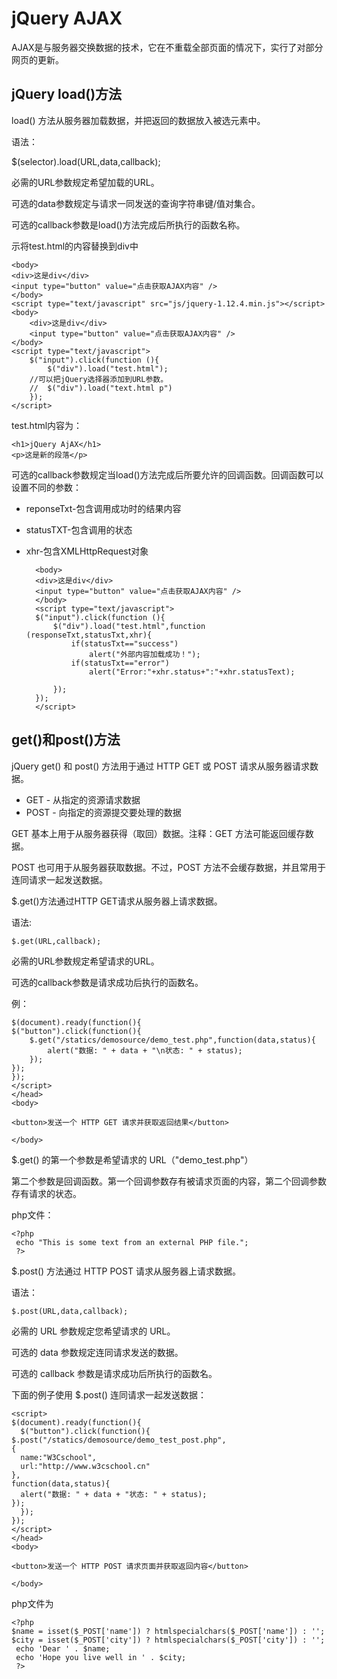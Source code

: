 # jQuery AJAX #
AJAX是与服务器交换数据的技术，它在不重载全部页面的情况下，实行了对部分网页的更新。
## jQuery load()方法 ##
load() 方法从服务器加载数据，并把返回的数据放入被选元素中。

语法：

$(selector).load(URL,data,callback);

必需的URL参数规定希望加载的URL。

可选的data参数规定与请求一同发送的查询字符串键/值对集合。

可选的callback参数是load()方法完成后所执行的函数名称。

示将test.html的内容替换到div中

	<body>
	<div>这是div</div>
	<input type="button" value="点击获取AJAX内容" />
	</body>
	<script type="text/javascript" src="js/jquery-1.12.4.min.js"></script>
	<body>
		<div>这是div</div>
		<input type="button" value="点击获取AJAX内容" />
	</body>
	<script type="text/javascript">
		$("input").click(function (){
			$("div").load("test.html");
		//可以把jQuery选择器添加到URL参数。
		//  $("div").load("text.html p")
		});
	</script>
test.html内容为：

    <h1>jQuery AjAX</h1>
    <p>这是新的段落</p>
可选的callback参数规定当load()方法完成后所要允许的回调函数。回调函数可以设置不同的参数：

- reponseTxt-包含调用成功时的结果内容
- statusTXT-包含调用的状态
- xhr-包含XMLHttpRequest对象

		<body>
		<div>这是div</div>
		<input type="button" value="点击获取AJAX内容" />
		</body>
		<script type="text/javascript">
		$("input").click(function (){
			$("div").load("test.html",function (responseTxt,statusTxt,xhr){
				if(statusTxt=="success")
					alert("外部内容加载成功！");
				if(statusTxt=="error")
					alert("Error:"+xhr.status+":"+xhr.statusText);
				
			});
		});
		</script>
## get()和post()方法 ##
jQuery get() 和 post() 方法用于通过 HTTP GET 或 POST 请求从服务器请求数据。

- GET - 从指定的资源请求数据
- POST - 向指定的资源提交要处理的数据

GET 基本上用于从服务器获得（取回）数据。注释：GET 方法可能返回缓存数据。

POST 也可用于从服务器获取数据。不过，POST 方法不会缓存数据，并且常用于连同请求一起发送数据。

$.get()方法通过HTTP GET请求从服务器上请求数据。

语法:

	$.get(URL,callback);
必需的URL参数规定希望请求的URL。

可选的callback参数是请求成功后执行的函数名。

例：

	$(document).ready(function(){
	$("button").click(function(){
		$.get("/statics/demosource/demo_test.php",function(data,status){
			alert("数据: " + data + "\n状态: " + status);
		});
	});
	});
	</script>
	</head>
	<body>

	<button>发送一个 HTTP GET 请求并获取返回结果</button>

	</body>
$.get() 的第一个参数是希望请求的 URL（"demo_test.php"）

第二个参数是回调函数。第一个回调参数存有被请求页面的内容，第二个回调参数存有请求的状态。

php文件：

 	<?php
	 echo "This is some text from an external PHP file.";
	 ?>
$.post() 方法通过 HTTP POST 请求从服务器上请求数据。

语法：

	$.post(URL,data,callback);
必需的 URL 参数规定您希望请求的 URL。

可选的 data 参数规定连同请求发送的数据。

可选的 callback 参数是请求成功后所执行的函数名。

下面的例子使用 $.post() 连同请求一起发送数据：

	<script>
	$(document).ready(function(){
	  $("button").click(function(){
    $.post("/statics/demosource/demo_test_post.php",
    {
      name:"W3Cschool",
      url:"http://www.w3cschool.cn"
    },
    function(data,status){
      alert("数据: " + data + "状态: " + status);
    });
	  });
	});
	</script>
	</head>
	<body>

	<button>发送一个 HTTP POST 请求页面并获取返回内容</button>

	</body> 
php文件为

	<?php
	$name = isset($_POST['name']) ? htmlspecialchars($_POST['name']) : '';
	$city = isset($_POST['city']) ? htmlspecialchars($_POST['city']) : '';
	 echo 'Dear ' . $name;
	 echo 'Hope you live well in ' . $city;
	 ?>